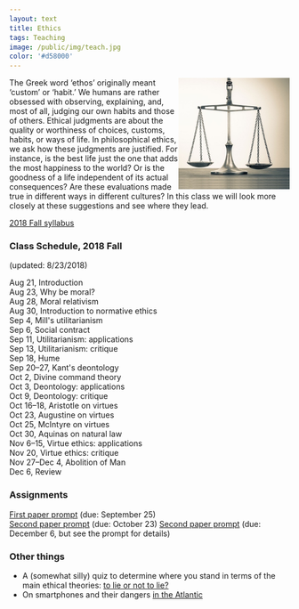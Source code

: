 ```yaml
---
layout: text
title: Ethics
tags: Teaching
image: /public/img/teach.jpg
color: '#d58000'
---
```


<img class="img-single" align="right" src="/public/img/ethics.jpg" width="200">

The Greek word ‘ethos’ originally meant ‘custom’ or ‘habit.’ We humans are rather obsessed with observing, explaining, and, most of all, judging our own habits and those of others. Ethical judgments are about the quality or worthiness of choices, customs, habits, or ways of life. In philosophical ethics, we ask how these judgments are justified. For instance, is the best life just the one that adds the most happiness to the world? Or is the goodness of a life independent of its actual consequences? Are these evaluations made true in different ways in different cultures? In this class we will look more closely at these suggestions and see where they lead.

<a href="http://zitavtoth.com/2_teaching/Ethics2018.pdf">2018 Fall syllabus</a>


### Class Schedule, 2018 Fall
(updated: 8/23/2018)

Aug 21, Introduction
<br> Aug 23, Why be moral?
<br> Aug 28, Moral relativism
<br> Aug 30, Introduction to normative ethics
<br> Sep 4, Mill's utilitarianism
<br> Sep 6, Social contract
<br> Sep 11, Utilitarianism: applications
<br> Sep 13, Utilitarianism: critique
<br> Sep 18, Hume
<br> Sep 20–27, Kant's deontology
<br> Oct 2, Divine command theory
<br> Oct 3, Deontology: applications
<br> Oct 9, Deontology: critique
<br> Oct 16–18, Aristotle on virtues
<br> Oct 23, Augustine on virtues
<br> Oct 25, McIntyre on virtues
<br> Oct 30, Aquinas on natural law
<br> Nov 6–15, Virtue ethics: applications
<br> Nov 20, Virtue ethics: critique
<br> Nov 27–Dec 4, Abolition of Man
<br> Dec 6, Review

### Assignments

<a href="http://zitavtoth.com/2_teaching/Ethics_1stpaper.pdf">First paper prompt</a> (due: September 25)
<br>
<a href="http://zitavtoth.com/2_teaching/Ethics_2ndpaper.pdf">Second paper prompt</a> (due: October 23)
<a href="http://zitavtoth.com/2_teaching/Ethics_3rdpaper.pdf">Second paper prompt</a> (due: December 6, but see the prompt for details)

### Other things

- A (somewhat silly) quiz to determine where you stand in terms of the main ethical theories: <a href="http://www.open.edu/openlearn/history-the-arts/culture/philosophy/lie-or-not-lie" target="_blank">to lie or not to lie?</a>
- On smartphones and their dangers <a href="https://www.theatlantic.com/magazine/archive/2017/09/has-the-smartphone-destroyed-a-generation/534198/" target="_blank">in the Atlantic</a>
